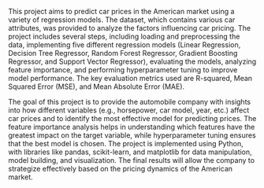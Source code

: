 This project aims to predict car prices in the American market using a variety of regression models. The dataset, which contains various car attributes, was provided to analyze the factors influencing car pricing. The project includes several steps, including loading and preprocessing the data, implementing five different regression models (Linear Regression, Decision Tree Regressor, Random Forest Regressor, Gradient Boosting Regressor, and Support Vector Regressor), evaluating the models, analyzing feature importance, and performing hyperparameter tuning to improve model performance. The key evaluation metrics used are R-squared, Mean Squared Error (MSE), and Mean Absolute Error (MAE).

The goal of this project is to provide the automobile company with insights into how different variables (e.g., horsepower, car model, year, etc.) affect car prices and to identify the most effective model for predicting prices. The feature importance analysis helps in understanding which features have the greatest impact on the target variable, while hyperparameter tuning ensures that the best model is chosen. The project is implemented using Python, with libraries like pandas, scikit-learn, and matplotlib for data manipulation, model building, and visualization. The final results will allow the company to strategize effectively based on the pricing dynamics of the American market.
